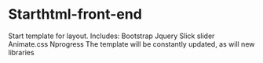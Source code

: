 # Starthtml-front-end
Start template for layout.  Includes: Bootstrap Jquery Slick slider Animate.css Nprogress  The template will be constantly updated, as will new libraries

